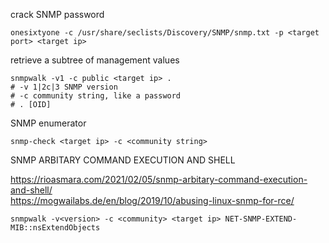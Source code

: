 
crack SNMP password

```
onesixtyone -c /usr/share/seclists/Discovery/SNMP/snmp.txt -p <target port> <target ip>
```

retrieve a subtree of management values

```
snmpwalk -v1 -c public <target ip> .
# -v 1|2c|3 SNMP version
# -c community string, like a password
# . [OID]
```

SNMP enumerator

```
snmp-check <target ip> -c <community string>
```

SNMP ARBITARY COMMAND EXECUTION AND SHELL

https://rioasmara.com/2021/02/05/snmp-arbitary-command-execution-and-shell/ <br>
https://mogwailabs.de/en/blog/2019/10/abusing-linux-snmp-for-rce/

```shell
snmpwalk -v<version> -c <community> <target ip> NET-SNMP-EXTEND-MIB::nsExtendObjects
```